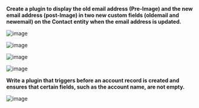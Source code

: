 **Create a plugin to display the old email address (Pre-Image) and the new email address (post-Image) in two new custom fields (oldemail and newemail) on the Contact entity when the email address is updated.**

 ![image](https://github.com/user-attachments/assets/1a6ae3c3-edbd-43f3-8a27-4af38dedf845)
 
 ![image](https://github.com/user-attachments/assets/9f955bc6-7504-4ae2-9215-9b876b5127b7)

 
![image](https://github.com/user-attachments/assets/f2cd43ce-46a7-4900-917a-fbe87f7b3a29)

![image](https://github.com/user-attachments/assets/6d172058-3b5d-4c17-bc33-9b6110a29c4e)


**Write a plugin that triggers before an account record is created and ensures that certain fields, such as the account name, are not empty.**

![image](https://github.com/user-attachments/assets/168996a1-615a-4e64-b439-8235fa17db4e)
